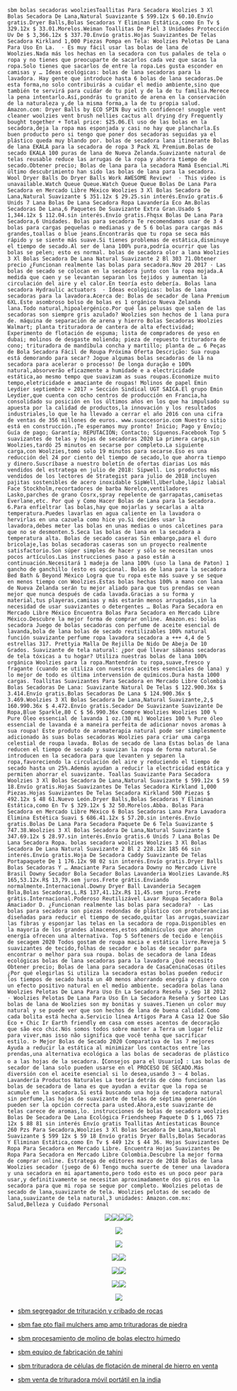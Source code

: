 
```
sbm bolas secadoras woolziesToallitas Para Secadora Woolzies 3 Xl Bolas Secadora De Lana,Natural Suavizante $ 599.12x $ 60.10.Envío gratis.Dryer Balls,Bolas Secadoras Y Eliminan Estática,como En Tv $ 329.12x $ 33.01.Morelos.Weiman Toallitas De Piel 3 Unidades Protección Uv De $ 3,366.12x $ 337.70.Envío gratis.Hojas Suavizantes De Telas Secadora Kirkland 1,000 Piezas Pompa en Tela: Woolzies Pelotas De Lana Para Uso En La.  · Es muy fácil usar las bolas de lana de Woolzies.Nada más los hechas en la secadora con tus pañales de tela o ropa y no tienes que preocuparte de sacarlos cada vez que sacas la ropa.Solo tienes que sacarlos de entre la ropa.Les gusta esconder en camisas y … Ideas ecológicas: bolas de lana secadoras para la lavadora. Hay gente que introduce hasta 6 bolas de lana secadoras.De esta forma,no solo contribuirás a cuidar el medio ambiente,sino que también te servirá para cuidar de tu piel y de la de tu familia.Merece la pena intentarlo.Así,pondrás tu granito de arena en la conservación de la naturaleza y,de la misma forma,a la de tu propia salud. Amazon.com: Dryer Balls by ECO SPIN Buy with confidence! snuggle vent cleaner woolzies vent brush nellies cactus all drying dry Frequently bought together + Total price: $25.06.El uso de las bolas en la secadora,deja la ropa mas esponjada y casi no hay que plancharla.Es buen producto pero si tengo que poner dos secadoras seguidas ya el plástico queda muy blando por. bolas de secadora lana itinerante Bolas de lana EKALA para la secadora de ropa 3 Pack XL Premium.Bolas de secado EKALA 100 puras de lana de Nueva Zelanda.Suavizante natural de telas reusable reduce las arrugas de la ropa y ahorra tiempo de secado.Obtener precio; Bolas de lana para la secadora Mamá Esencial.Mi último descubrimiento han sido las bolas de lana para la secadora. Wool Dryer Balls Do Dryer Balls Work AWESOME Review!  · This video is unavailable.Watch Queue Queue.Watch Queue Queue Bolas De Lana Para Secadora en Mercado Libre México Woolzies 3 Xl Bolas Secadora De Lana,Natural Suavizante $ 351.12x $ 29.25.sin interés.Envío gratis.6 Unids 7 Lana Bolas De Lana Secadora Ropa Lavandería Eco Am.Bolas Secadoras De Lana,6 Paquetes De Suavizante Extra Gran.Usado $ 1,344.12x $ 112.04.sin interés.Envío gratis.Fhqsx Bolas De Lana Para Secadora,6 Unidades. Bolas para secadora Te recomendamos usar de 3 4 bolas para cargas pequeñas o medianas y de 5 6 bolas para cargas más grandes,toallas o blue jeans.Encontrarás que tu ropa se seca más rápido y se siente más suave.Si tienes problemas de estática,disminuye el tiempo de secado.Al ser de lana 100% pura,podría ocurrir que las bolas se pelen; esto es normal. bolas de secadora olor a lana Woolzies 3 Xl Bolas Secadora De Lana Natural Suavizante 2 Bl 303 71.Obtener precio ¿Funcionan realmente las bolas para secadora.Nov 20 2017 · Las bolas de secado se colocan en la secadora junto con la ropa mojada.A medida que caen y se levantan separan los tejidos y aumentan la circulación del aire y el calor.En teoría esto debería. Bolas lana secadora Hydraulic actuators  · Ideas ecológicas: bolas de lana secadoras para la lavadora.Acerca de: Bolas de secador de lana Premium 6XL.Este asombroso bolso de bolas es 1 orgánico Nueva Zelanda lana.Todo natural,hipoalergénico.Por qué las pelusas que salen de las secadoras son siempre gris azulado? Woolzies son hechos de 1 lana pura de. máquina de separación de arena y hierro Bolas Secadoras Woolzies Walmart; planta trituradora de cantera de alta efectividad; Experimento de flotación de espuma; lista de compradores de yeso en dubai; molinos de desgaste molienda; pieza de repuesto trituradora de cono; trituradora de mandíbula concha y martillo; planta de … 6 Peças de Bola Secadora Fácil de Roupa Próxima Oferta Descrição: Sua roupa está demorando para secar? Jogue algumas bolas secadoras de lã na secadora para acelerar o processo! De longa duração e 100% natural,absorverão eficazmente a humidade e a electricidade estática,ao mesmo tempo que suavizam as suas roupas.Economize muito tempo,eletricidade e amaciante de roupas! Molinos de papel Emin Leydier septiembre » 2017 » Sección Sindical UGT SAICA.El grupo Emin Leydier,que cuenta con ocho centros de producción en Francia,ha consolidado su posición en los últimos años en los que ha impulsado su apuesta por la calidad de productos,la innovación y los resultados industriales,lo que le ha llevado a cerrar el año 2016 con una cifra de ventas de 356 millones de euros. www.suaccesorio.com Nuestro sitio está en construcción.¡Te esperamos muy pronto! Inicio; Pago y Envío; Guía de pago; Garantía; REPUTACIÓN; Contacto; Síguenos.Facebook Top 5 suavizantes de telas y hojas de secadoras 2020 La primera carga,sin Woolzies,tardó 25 minutos en secarse por completo.La siguiente carga,con Woolzies,tomó solo 19 minutos para secarse.Eso es una reducción del 24 por ciento del tiempo de secado,lo que ahorra tiempo y dinero.Suscríbase a nuestro boletín de ofertas diarias Los más vendidos del estratega en julio de 2018: Sipwell. Los productos más vendidos de los lectores de Strategist para julio de 2018 incluyen pajitas sostenibles de acero inoxidable SipWell,Uberlube,lápiz labial Face Stockholm,recortadores de barba Norelco,ventiladores Lasko,parches de grano Cosrx,spray repelente de garrapatas,camisetas Everlane,etc. Por qué y Como Hacer Bolas de Lana para la Secadora. 6.Para enfieltrar las bolas,hay que mojarlas y secarlas a alta temperatura.Puedes lavarlas en agua caliente en la lavadora o hervirlas en una cazuela como hice yo.Si decides usar la lavadora,debes meter las bolas en unas medias o unos calcetines para que no se desmonten.5.Seca las bolas de lana en la secadora a temperatura alta. Bolas de secado caseras Sin embargo,para el duro bricolaje,las bolas secadoras caseras son un proyecto realmente satisfactorio.Son súper simples de hacer y sólo se necesitan unos pocos artículos.Las instrucciones paso a paso están a continuación.Necesitará 1 madeja de lana 100% (uso la lana de Paton) 1 gancho de ganchillo (esto es opcional. Bolas de lana para la secadora Bed Bath & Beyond México Logra que tu ropa este más suave y se seque en menos tiempo con Woolzies.Estas bolas hechas 100% a mano con lana de Nueva Zelanda serán tu mejor aliado para que tus prendas se vean mejor que nunca después de cada lavada.Gracias a su forma y material,tus playeras,camisas y más estarán menos arrugadas,sin la necesidad de usar suavizantes o detergentes … Bolas Para Secadora en Mercado Libre México Encuentra Bolas Para Secadora en Mercado Libre México.Descubre la mejor forma de comprar online. Amazon.es: bolas secadora Juego de bolas secadoras con perfume de aceite esencial de lavanda,bola de lana bolas de secado reutilizables 100% natural función suavizante perfume ropa lavadora secadora a +++ 4,4 de 5 estrellas 317. Prettyia Malla De Rejilla De Nido De Abeja De 10 Grados. Suavizante de tela natural: ¿por qué llevar sábanas secadoras de tela tóxicas a tu hogar? Utiliza nuestras bolas de lana 100% orgánica Woolzies para la ropa.Mantendrán tu ropa,suave,fresco y fragante (cuando se utiliza con nuestros aceites esenciales de lana) y lo mejor de todo es última intervensión de químicos.Dura hasta 1000 cargas. Toallitas Suavizantes Para Secadora en Mercado Libre Colombia Bolas Secadoras De Lana: Suavizante Natural De Telas $ 122.900.36x $ 3.414.Envío gratis.Bolas Secadoras De Lana $ 124.900.36x $ 3.469.Woolzies 3 Xl Bolas Secadora De Lana,Natural Suavizante,2,$ 160.990.36x $ 4.472.Envío gratis.Secador De Suavizante Suavizante De Ropa,Blue Sparkle,80 C $ 56.990.36x Compre Woolzies Woolzies 100 % Pure Óleo essencial de lavanda 1 oz.(30 mL) Woolzies 100 % Pure óleo essencial de lavanda é a maneira perfeita de adicionar novos aromas à sua roupa! Este produto de aromaterapia natural pode ser simplesmente adicionado às suas bolas secadoras Woolzies para criar uma carga celestial de roupa lavada. Bolas de secado de lana Estas bolas de lana reducen el tiempo de secado y suavizan la ropa de forma natural.Se introducen en la secadora para que levanten y separen la ropa,favoreciendo la circulación del aire y reduciendo el tiempo de secado hasta un 25%.Además ayudan a reducir la electricidad estática y permiten ahorrar el suavizante. Toallas Suavizante Para Secadora Woolzies 3 Xl Bolas Secadora De Lana,Natural Suavizante $ 599.12x $ 59 18.Envío gratis.Hojas Suavizantes De Telas Secadora Kirkland 1,000 Piezas.Hojas Suavizantes De Telas Secadora Kirkland 500 Piezas $ 492.12x $ 48 61.Nuevo León.Dryer Balls,Bolas Secadoras Y Eliminan Estática,como En Tv $ 329.12x $ 32 50.Morelos.Abba. Bolas Para Secadora en Mercado Libre México 6 Bolas Secadoras Lana Para Lavadora Elimina Estética Suavi $ 686.41.12x $ 57.20.sin interés.Envío gratis.Bolas De Lana Para Secadora Paquete De 6 Tela Suavizante $ 747.38.Woolzies 3 Xl Bolas Secadora De Lana,Natural Suavizante $ 347.69.12x $ 28.97.sin interés.Envío gratis.6 Unids 7 Lana Bolas De Lana Secadora Ropa. bolas secadora woolzies Woolzies 3 Xl Bolas Secadora De Lana Natural Suavizante 2 Bl 2 228.12x 185 66 sin interés.Envío gratis.Hoja De Secadora Caddy Suavizante De Telas Portapaquete De 1 176.12x 98 02 sin interés.Envío gratis.Dryer Balls Bolas Secadoras Y … Amaciante Para Secadora Downy no Mercado Livre Brasil Downy Secador Bola Secador Bolas Lavanderia Woolzies Lavande.R$ 165,53.12x.R$ 13,79.sem juros.Frete grátis.Enviando normalmente.Internacional.Downy Dryer Ball Lavanderia Secagem Bola,Bolas Secadoras,L.R$ 137,41.12x.R$ 11,45.sem juros.Frete grátis.Internacional.Poderoso Reutilizável Lavar Roupa Secadora Bola Amaciador D. ¿Funcionan realmente las bolas para secadora?  · Las bolas para secadora son piezas redondas de plástico con protuberancias diseñadas para reducir el tiempo de secado,quitar las arrugas,suavizar las fibras y esponjar las telas en la secadora de ropa.Disponibles en la mayoría de los grandes almacenes,estos adminículos que ahorran energía ofrecen una alternativa. Top 5 Softeners de tecido e lençóis de secagem 2020 Todos gostam de roupa macia e estática livre.Reveja 5 suavizantes de tecido,folhas de secador e bolas de secador para encontrar o melhor para sua roupa. bolas de secadora de lana Ideas ecológicas bolas de lana secadoras para la lavadora ¿Qué necesito Obtener precio; Bolas de lana para secadora de CasaCeninaCosas útiles ¿Por qué elegirlas Si utiliza la secadora estas bolas pueden reducir los tiempos de secado hasta un 40 menos ahorrando energía y dinero con un efecto positivo natural en el medio ambiente. secadora bolas lana Woolzies Pelotas De Lana Para Uso En La Secadora Reseña y.Sep 18 2012 · Woolzies Pelotas De Lana Para Uso En La Secadora Reseña y Sorteo Las bolas de lana de Woolzies son my bonitas y suaves.Tienen un color muy natural y se puede ver que son hechos de lana de buena calidad.Como cada bolita está hecha a.Servicio línea Artigos Para A Casa 12 Que São Eco + Chic Ir Earth friendly em casa com esses acentos de decoração que são eco chic.Nós somos todos sobre manter a Terra um lugar feliz para viver,mas isso não significa que você tenha que sacrificar estilo. ᐅ Mejor Bolas de Secado 2020 Comparativa de las 7 mejores Ayuda a reducir la estática al minimizar los contactos entre las prendas,una alternativa ecológica a las bolas de secadoras de plástico o a las hojas de la secadora.【Consejos para el Usuario】: Las bolas de secador de lana solo pueden usarse en el PROCESO DE SECADO.Más diversión con el aceite esencial si lo desea,usando 3 ~ 4 bolas. Lavandería Productos Naturales La teoría detrás de cómo funcionan las bolas de secadora de lana es que ayudan a evitar que la ropa se acumule en la secadora.Si está buscando una hoja de secadora natural sin perfume,las hojas de suavizante de telas de séptima generación pueden ser la opción correcta para usted.Ahora,este suavizante de telas carece de aromas,lo. instrucciones de bolas de secadora woolzies Bolas De Secadora De Lana Ecológica Friendsheep Paquete D $ 1,065 73 12x $ 88 81 sin interés Envío gratis Toallitas Antiestaticas Bounce 260 Pzs Para Secadora,Woolzies 3 Xl Bolas Secadora De Lana,Natural Suavizante $ 599 12x $ 59 18 Envío gratis Dryer Balls,Bolas Secadoras Y Eliminan Estática,como En Tv $ 449 12x $ 44 36. Hojas Suavizantes De Ropa Para Secadora en Mercado Libre. Encuentra Hojas Suavizantes De Ropa Para Secadora en Mercado Libre Colombia.Descubre la mejor forma de comprar online. Estratega de editores marzo de 2018 Bolas de lana Woolzies secador (juego de 6) Tengo mucha suerte de tener una lavadora y una secadora en mi apartamento,pero todo esto es un poco peor para usar,y definitivamente se necesitan aproximadamente dos giros en la secadora para que mi ropa se seque por completo. Woolzies pelotas de secado de lana,suavizante de tela. Woolzies pelotas de secado de lana,suavizante de tela natural,3 unidades: Amazon.com.mx: Salud,Belleza y Cuidado Personal 
```

<div align="center">

<a href="https://es-mill.shibang-china.com/github&k=sbm+bolas+secadoras+woolzies"><img src="https://static.shibang-china.com/es/mill/index.jpg"></a><a href="https://es-mill.shibang-china.com/materials.htmlgithub&k=sbm+bolas+secadoras+woolzies"><img src="https://static.shibang-china.com/es/mill/materials.jpg"></a><a href="https://es-mill.shibang-china.com/about.htmlgithub&k=sbm+bolas+secadoras+woolzies"><img src="https://static.shibang-china.com/es/mill/about.jpg"></a><a href="https://es-mill.shibang-china.com/contact.htmlgithub&k=sbm+bolas+secadoras+woolzies"><img src="https://static.shibang-china.com/es/mill/contact.jpg"></a>

<a href="https://es-mill.shibang-china.com/github&k=sbm+bolas+secadoras+woolzies"><img src="https://static.shibang-china.com/es/mill/banner.jpg"></a>

<a href="https://swt.shibang-china.com/github&k=sbm+bolas+secadoras+woolzies"><img src="https://static.shibang-china.com/es/mill/chat.jpg"></a>

<a href="https://es-mill.shibang-china.com/products/vertical-roller-mill.htmlgithub&k=sbm+bolas+secadoras+woolzies"><img src="https://static.shibang-china.com/es/mill/vertical.jpg"></a><a href="https://es-mill.shibang-china.com/products/raymond-mill.htmlgithub&k=sbm+bolas+secadoras+woolzies"><img src="https://static.shibang-china.com/es/mill/raymond.jpg"></a>

<a href="https://es-mill.shibang-china.com/products/ultrafine-grinding-mill.htmlgithub&k=sbm+bolas+secadoras+woolzies"><img src="https://static.shibang-china.com/es/mill/ultrafine.jpg"></a><a href="https://es-mill.shibang-china.com/products/trapezium-grinding-mill.htmlgithub&k=sbm+bolas+secadoras+woolzies"><img src="https://static.shibang-china.com/es/mill/trapezium.jpg"></a>

<a href="https://es-mill.shibang-china.com/products/ball-mill.htmlgithub&k=sbm+bolas+secadoras+woolzies"><img src="https://static.shibang-china.com/es/mill/ball.jpg"></a><a href="https://es-mill.shibang-china.com/products/hammer-mill.htmlgithub&k=sbm+bolas+secadoras+woolzies"><img src="https://static.shibang-china.com/es/mill/hammer.jpg"></a>

<a href="https://swt.shibang-china.com/github&k=sbm+bolas+secadoras+woolzies"><img src="https://static.shibang-china.com/es/mill/case.jpg"></a>

</div>


* [sbm segregador de trituración y cribado de rocas](sbm%20segregador%20de%20trituraci%C3%B3n%20y%20cribado%20de%20rocas.md)

* [sbm fae pto flail mulchers amp amp trituradoras de piedra](sbm%20fae%20pto%20flail%20mulchers%20amp%20amp%20trituradoras%20de%20piedra.md)

* [sbm procesamiento de molino de bolas electro húmedo](sbm%20procesamiento%20de%20molino%20de%20bolas%20electro%20h%C3%BAmedo.md)

* [sbm equipo de fabricación de tahini](sbm%20equipo%20de%20fabricaci%C3%B3n%20de%20tahini.md)

* [sbm trituradora de células de flotación de mineral de hierro en venta](sbm%20trituradora%20de%20c%C3%A9lulas%20de%20flotaci%C3%B3n%20de%20mineral%20de%20hierro%20en%20venta.md)

* [sbm venta de trituradora móvil portátil en la india](sbm%20venta%20de%20trituradora%20m%C3%B3vil%20port%C3%A1til%20en%20la%20india.md)